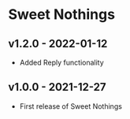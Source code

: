 # Sweet Nothings
## v1.2.0 - 2022-01-12
 - Added Reply functionality
 
## v1.0.0 - 2021-12-27
- First release of Sweet Nothings